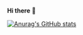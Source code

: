 **Hi there** 👋


[![Anurag's GitHub stats](https://github-readme-stats.vercel.app/api?username=jasur-n&count_private=true&show_icons=true)](https://github.com/anuraghazra/github-readme-stats)

<!--
**jasur-n/jasur-n** is a ✨ _special_ ✨ repository because its `README.md` (this file) appears on your GitHub profile.

Here are some ideas to get you started:

- 🔭 I’m currently working on ...
- 🌱 I’m currently learning ...
- 👯 I’m looking to collaborate on ...
- 🤔 I’m looking for help with ...
- 💬 Ask me about ...
- 📫 How to reach me: ...
- 😄 Pronouns: ...
- ⚡ Fun fact: ...
-->
